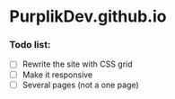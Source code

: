 # PurplikDev.github.io

### Todo list:
- [ ] Rewrite the site with CSS grid
- [ ] Make it responsive
- [ ] Several pages (not a one page)
